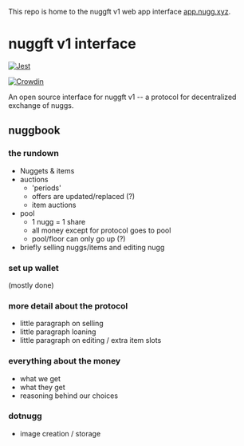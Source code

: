 This repo is home to the nuggft v1 web app interface [app.nugg.xyz](https://app.nugg.xyz).

# nuggft v1 interface

[![Jest](https://github.com/nuggxyz/nuggft-interface/actions/workflows/jest.yaml/badge.svg)](https://github.com/nuggxyz/nuggft-interface/actions/workflows/jest.yaml)

[![Crowdin](https://badges.crowdin.net/nuggft-interface/localized.svg)](https://crowdin.com/project/nuggft-interface)

An open source interface for nuggft v1 -- a protocol for decentralized exchange of nuggs.

## nuggbook

### the rundown

-   Nuggets & items
-   auctions
    -   'periods'
    -   offers are updated/replaced (?)
    -   item auctions
-   pool
    -   1 nugg = 1 share
    -   all money except for protocol goes to pool
    -   pool/floor can only go up (?)
-   briefly selling nuggs/items and editing nugg

### set up wallet

(mostly done)

### more detail about the protocol

-   little paragraph on selling
-   little paragraph loaning
-   little paragraph on editing / extra item slots

### everything about the money

-   what we get
-   what they get
-   reasoning behind our choices

### dotnugg

-   image creation / storage
